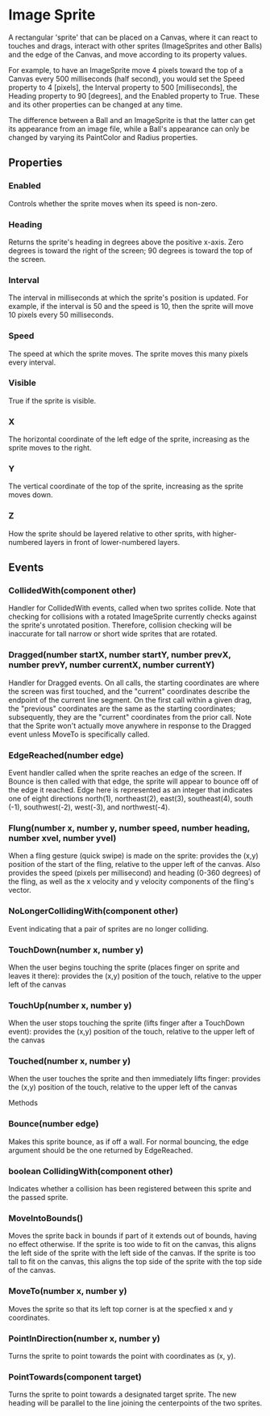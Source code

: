 # Image Sprite

A rectangular 'sprite' that can be placed on a Canvas, where it can react to touches and drags, interact with other sprites \(ImageSprites and other Balls\) and the edge of the Canvas, and move according to its property values.

For example, to have an ImageSprite move 4 pixels toward the top of a Canvas every 500 milliseconds \(half second\), you would set the Speed property to 4 \[pixels\], the Interval property to 500 \[milliseconds\], the Heading property to 90 \[degrees\], and the Enabled property to True. These and its other properties can be changed at any time.

The difference between a Ball and an ImageSprite is that the latter can get its appearance from an image file, while a Ball's appearance can only be changed by varying its PaintColor and Radius properties.

## Properties

### Enabled

Controls whether the sprite moves when its speed is non-zero.

### Heading

Returns the sprite's heading in degrees above the positive x-axis. Zero degrees is toward the right of the screen; 90 degrees is toward the top of the screen.

### Interval

The interval in milliseconds at which the sprite's position is updated. For example, if the interval is 50 and the speed is 10, then the sprite will move 10 pixels every 50 milliseconds.

### Speed

The speed at which the sprite moves. The sprite moves this many pixels every interval.

### Visible

True if the sprite is visible.

### X

The horizontal coordinate of the left edge of the sprite, increasing as the sprite moves to the right.

### Y

The vertical coordinate of the top of the sprite, increasing as the sprite moves down.

### Z

How the sprite should be layered relative to other sprits, with higher-numbered layers in front of lower-numbered layers.

## Events

### CollidedWith\(component other\)

Handler for CollidedWith events, called when two sprites collide. Note that checking for collisions with a rotated ImageSprite currently checks against the sprite's unrotated position. Therefore, collision checking will be inaccurate for tall narrow or short wide sprites that are rotated.

### Dragged\(number startX, number startY, number prevX, number prevY, number currentX, number currentY\)

Handler for Dragged events. On all calls, the starting coordinates are where the screen was first touched, and the "current" coordinates describe the endpoint of the current line segment. On the first call within a given drag, the "previous" coordinates are the same as the starting coordinates; subsequently, they are the "current" coordinates from the prior call. Note that the Sprite won't actually move anywhere in response to the Dragged event unless MoveTo is specifically called.

### EdgeReached\(number edge\)

Event handler called when the sprite reaches an edge of the screen. If Bounce is then called with that edge, the sprite will appear to bounce off of the edge it reached. Edge here is represented as an integer that indicates one of eight directions north\(1\), northeast\(2\), east\(3\), southeast\(4\), south \(-1\), southwest\(-2\), west\(-3\), and northwest\(-4\).

### Flung\(number x, number y, number speed, number heading, number xvel, number yvel\)

When a fling gesture \(quick swipe\) is made on the sprite: provides the \(x,y\) position of the start of the fling, relative to the upper left of the canvas. Also provides the speed \(pixels per millisecond\) and heading \(0-360 degrees\) of the fling, as well as the x velocity and y velocity components of the fling's vector.

### NoLongerCollidingWith\(component other\)

Event indicating that a pair of sprites are no longer colliding.

### TouchDown\(number x, number y\)

When the user begins touching the sprite \(places finger on sprite and leaves it there\): provides the \(x,y\) position of the touch, relative to the upper left of the canvas

### TouchUp\(number x, number y\)

When the user stops touching the sprite \(lifts finger after a TouchDown event\): provides the \(x,y\) position of the touch, relative to the upper left of the canvas

### Touched\(number x, number y\)

When the user touches the sprite and then immediately lifts finger: provides the \(x,y\) position of the touch, relative to the upper left of the canvas

Methods

### Bounce\(number edge\)

Makes this sprite bounce, as if off a wall. For normal bouncing, the edge argument should be the one returned by EdgeReached.

### boolean CollidingWith\(component other\)

Indicates whether a collision has been registered between this sprite and the passed sprite.

### MoveIntoBounds\(\)

Moves the sprite back in bounds if part of it extends out of bounds, having no effect otherwise. If the sprite is too wide to fit on the canvas, this aligns the left side of the sprite with the left side of the canvas. If the sprite is too tall to fit on the canvas, this aligns the top side of the sprite with the top side of the canvas.

### MoveTo\(number x, number y\)

Moves the sprite so that its left top corner is at the specfied x and y coordinates.

### PointInDirection\(number x, number y\)

Turns the sprite to point towards the point with coordinates as \(x, y\).

### PointTowards\(component target\)

Turns the sprite to point towards a designated target sprite. The new heading will be parallel to the line joining the centerpoints of the two sprites.

